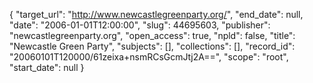{
  "target_url": "http://www.newcastlegreenparty.org/", 
  "end_date": null, 
  "date": "2006-01-01T12:00:00", 
  "slug": 44695603, 
  "publisher": "newcastlegreenparty.org", 
  "open_access": true, 
  "npld": false, 
  "title": "Newcastle Green Party", 
  "subjects": [], 
  "collections": [], 
  "record_id": "20060101T120000/61zeixa+nsmRCsGcmJtj2A==", 
  "scope": "root", 
  "start_date": null
}

